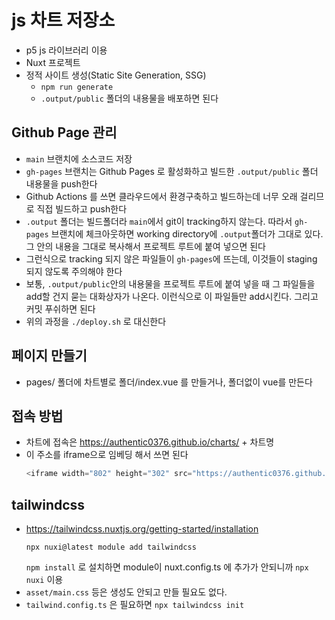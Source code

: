 # js 차트 저장소
- p5 js 라이브러리 이용
- Nuxt 프로젝트
- 정적 사이트 생성(Static Site Generation, SSG)
  - `npm run generate`
  - `.output/public` 폴더의 내용물을 배포하면 된다

## Github Page 관리
- `main` 브랜치에 소스코드 저장
- `gh-pages` 브랜치는 Github Pages 로 활성화하고 빌드한 `.output/public` 폴더 내용물을 push한다
- Github Actions 를 쓰면 클라우드에서 환경구축하고 빌드하는데 너무 오래 걸리므로 직접 빌드하고 push한다
- `.output` 폴더는 빌드폴더라 `main`에서 git이 tracking하지 않는다. 따라서 `gh-pages` 브랜치에 체크아웃하면 working directory에 `.output`폴더가 그대로 있다. 그 안의 내용을 그대로 복사해서 프로젝트 루트에 붙여 넣으면 된다
- 그런식으로 tracking 되지 않은 파일들이 `gh-pages`에 뜨는데, 이것들이 staging 되지 않도록 주의해야 한다
- 보통, `.output/public`안의 내용물을 프로젝트 루트에 붙여 넣을 때 그 파일들을 add할 건지 묻는 대화상자가 나온다. 이런식으로 이 파일들만 add시킨다. 그리고 커밋 푸쉬하면 된다
- 위의 과정을 `./deploy.sh` 로 대신한다

## 페이지 만들기
- pages/ 폴더에 차트별로 폴더/index.vue 를 만들거나, 폴더없이 vue를 만든다

## 접속 방법
- 차트에 접속은 https://authentic0376.github.io/charts/ + 차트명
- 이 주소를 iframe으로 임베딩 해서 쓰면 된다
    ```javascript
  <iframe width="802" height="302" src="https://authentic0376.github.io/charts/shannon_sampling_theorem" frameborder="0"></iframe>
  ```

## tailwindcss
- https://tailwindcss.nuxtjs.org/getting-started/installation
  ```
  npx nuxi@latest module add tailwindcss
  ```
  `npm install` 로 설치하면 module이 nuxt.config.ts 에 추가가 안되니까 `npx nuxi` 이용
- `asset/main.css` 등은 생성도 안되고 만들 필요도 없다.
- `tailwind.config.ts` 은 필요하면 `npx tailwindcss init`